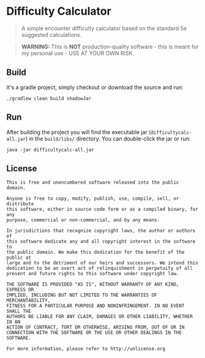 # Difficulty Calculator

> A simple encounter difficulty calculator based on the standard 5e suggested calculations.

> **WARNING:** This is **NOT** production-quality software - this is meant for my personal use - USE AT YOUR OWN RISK.

## Build

It's a gradle project, simply checkout or download the source and run:

    ./gradlew clean build shadowJar

## Run

After building the project you will find the executable jar (`difficultycalc-all.jar`) in the `build/libs/` directory.
You can double-click the jar or run:

    java -jar difficultycalc-all.jar

## License
```
This is free and unencumbered software released into the public domain.

Anyone is free to copy, modify, publish, use, compile, sell, or distribute 
this software, either in source code form or as a compiled binary, for any 
purpose, commercial or non-commercial, and by any means.

In jurisdictions that recognize copyright laws, the author or authors of 
this software dedicate any and all copyright interest in the software to 
the public domain. We make this dedication for the benefit of the public at 
large and to the detriment of our heirs and successors. We intend this 
dedication to be an overt act of relinquishment in perpetuity of all 
present and future rights to this software under copyright law.

THE SOFTWARE IS PROVIDED "AS IS", WITHOUT WARRANTY OF ANY KIND, EXPRESS OR 
IMPLIED, INCLUDING BUT NOT LIMITED TO THE WARRANTIES OF MERCHANTABILITY, 
FITNESS FOR A PARTICULAR PURPOSE AND NONINFRINGEMENT. IN NO EVENT SHALL THE 
AUTHORS BE LIABLE FOR ANY CLAIM, DAMAGES OR OTHER LIABILITY, WHETHER IN AN 
ACTION OF CONTRACT, TORT OR OTHERWISE, ARISING FROM, OUT OF OR IN 
CONNECTION WITH THE SOFTWARE OR THE USE OR OTHER DEALINGS IN THE SOFTWARE.

For more information, please refer to http://unlicense.org
```
